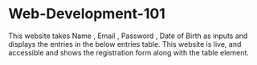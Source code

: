 # Web-Development-101

This website takes Name , Email , Password , Date of Birth as inputs and displays the entries in the below entries table.
This website is live, and accessible and shows the registration form along with the table element. 

